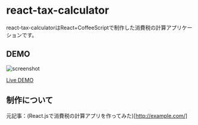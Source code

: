 react-tax-calculator
====================

react-tax-calculatorはReact+CoffeeScriptで制作した消費税の計算アプリケーションです。


## DEMO
![screenshot](http://example.com/)

[Live DEMO](http://tsuyoshiwada.github.io/react-tax-calculator/)


## 制作について
元記事：(React.jsで消費税の計算アプリを作ってみた)[http://example.com/]
